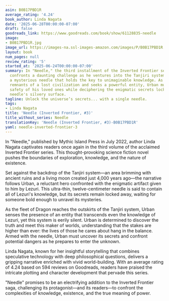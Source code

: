```yaml
---
asin: B0B17PBD1R
average_rating: '4.24'
book_author: Linda Nagata
date: '2025-06-28T00:00:00-07:00'
draft: false
goodreads_link: https://www.goodreads.com/book/show/61128835-needle
image:
- B0B17PBD1R.jpg
image_url: https://images-na.ssl-images-amazon.com/images/P/B0B17PBD1R.01._SCLZZZZZZZ.jpg
layout: book
num_pages: null
review_rating: '5'
started_at: '2025-06-24T00:00:00-07:00'
summary: In "Needle," the third installment of the Inverted Frontier series, Urban
  confronts a daunting challenge as he ventures into the Tanjiri system, armed with
  a mysterious needle that holds the key to unimaginable knowledge. As he navigates
  remnants of a lost civilization and seeks a powerful entity, Urban must ensure the
  safety of his loved ones while deciphering the enigmatic secrets locked within the
  needle's silvery surface.
tagline: Unlock the universe’s secrets... with a single needle.
tags:
- Linda Nagata
title: 'Needle (Inverted Frontier, #3)'
title_without_series: Needle
translationKey: 'Needle (Inverted Frontier, #3)-B0B17PBD1R'
yaml: needle-inverted-frontier-3
---
```


In "Needle," published by Mythic Island Press in July 2022, author Linda Nagata captivates readers once again in the third volume of the acclaimed Inverted Frontier series. This thought-provoking science fiction novel pushes the boundaries of exploration, knowledge, and the nature of existence.

Set against the backdrop of the Tanjiri system—an area brimming with ancient ruins and a living moon created just 4,000 years ago—the narrative follows Urban, a reluctant hero confronted with the enigmatic artifact given to him by Lezuri. This ultra-thin, twelve-centimeter needle is said to contain all of Lezuri's knowledge, but its secrets remain locked away, waiting for someone bold enough to unravel its mysteries.

As the fleet of Dragon reaches the outskirts of the Tanjiri system, Urban senses the presence of an entity that transcends even the knowledge of Lezuri, yet this system is eerily silent. Urban is determined to discover the truth and meet this maker of worlds, understanding that the stakes are higher than ever: the lives of those he cares about hang in the balance. Armed with the needle, Urban must uncover its secrets and confront potential dangers as he prepares to enter the unknown.

Linda Nagata, known for her insightful storytelling that combines speculative technology with deep philosophical questions, delivers a gripping narrative enriched with vivid world-building. With an average rating of 4.24 based on 594 reviews on Goodreads, readers have praised the intricate plotting and character development that pervade this series.

"Needle" promises to be an electrifying addition to the Inverted Frontier saga, challenging its protagonist—and its readers—to confront the complexities of knowledge, existence, and the true meaning of power.